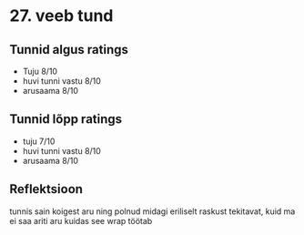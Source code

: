 # 27. veeb tund

## Tunnid algus ratings

-   Tuju 8/10
-   huvi tunni vastu 8/10
-   arusaama 8/10

## Tunnid lõpp ratings

-   tuju 7/10
-   huvi tunni vastu 8/10
-   arusaama 8/10

## Reflektsioon

tunnis sain koigest aru ning polnud midagi eriliselt raskust tekitavat, kuid ma ei saa ariti aru kuidas see wrap töötab
